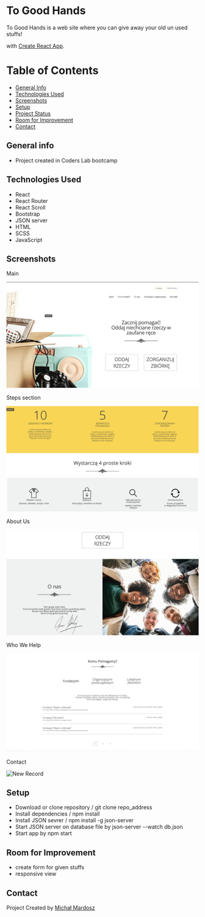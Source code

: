 # To Good Hands

To Good Hands is a web site where you can give away your old un used stuffs!

with [Create React App](https://github.com/facebook/create-react-app).

# Table of Contents

* [General Info](#general-info)
* [Technologies Used](#technologies-used)
* [Screenshots](#screenshots)
* [Setup](#setup)
* [Project Status](#project-status)
* [Room for Improvement](#room-for-improvement)
* [Contact](#contact)

## General info

* Project created in Coders Lab bootcamp

## Technologies Used

* React
* React Router
* React Scroll
* Bootstrap
* JSON server
* HTML
* SCSS
* JavaScript

## Screenshots

Main

![Main Game](public/screenshots/main.png)

Steps section

![After Correct Answer](public/screenshots/numbers.png)

About Us

![After Wrong Answer](public/screenshots/about.png)

Who We Help

![Lost Game](public/screenshots/help.png)

Contact

![New Record](public/screenshots/contact.png)

## Setup

* Download or clone repository / git clone repo_address
* Install dependencies / npm install
* Install JSON sevrer / npm install -g json-server
* Start JSON server on database file by json-server --watch db.json
* Start app by npm start

## Room for Improvement

* create form for given stuffs
* responsive view

## Contact

Project Created by [Michał Mardosz](https://www.linkedin.com/in/micha%C5%82-mardosz-298892228/) 
